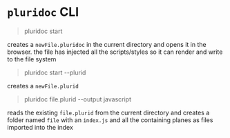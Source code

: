 # `pluridoc` CLI



> pluridoc start

creates a `newFile.pluridoc` in the current directory and opens it in the browser. the file has injected all the scripts/styles so it can render and write to the file system

> pluridoc start --plurid

creates a `newFile.plurid`


> pluridoc file.plurid --output javascript

reads the existing `file.plurid` from the current directory and creates a folder named `file` with an `index.js` and all the containing planes as files imported into the index
